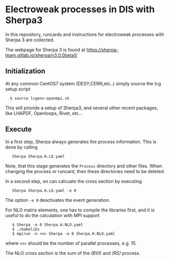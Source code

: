 # Electroweak processes in DIS with Sherpa3

In this repository, runcards and instructions for electroweak processes with Sherpa 3 are collected.

The webpage for Sherpa 3 is found at https://sherpa-team.gitlab.io/sherpa/v3.0.0beta1/

## Initialization
At any common CentOS7 system (DESY,CERN,etc..) simply source the lcg setup script
```
  $ source lcgenv-openmpi.sh
```
This will provide a setup of Sherpa3, and several other recent packages, like LHAPDF, Openloops, Rivet, etc...


## Execute
In a first step, Sherpa always generates the process information. This is done by calling
```
   Sherpa Sherpa.H.LO.yaml
```
Note, that this stage generates the `Process` directory and other files. When changing the process or runcard, then these directories need to be deleted.

In a second step, on can calcuate the cross section by executing
```
   Sherpa Sherpa.H.LO.yaml -e 0
```
The option `-e 0` deactivates the event generation.


For NLO matrix elements, one has to compile the libraries first, and it is useful to do the calculation with MPI support
```
   $ Sherpa -e 0 Sherpa.H.NLO.yaml
   $ ./makelibs
   $ mpirun -n <n> Sherpa -e 0 Sherpa.H.NLO.yaml
```
where `<n>` should be the number of parallel processes, e.g. 15.

The NLO cross section is the sum of the *(BVI)* and *(RS)* process.

